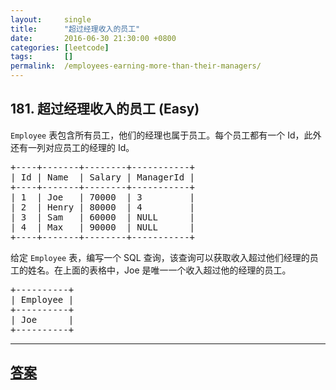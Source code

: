 ```yaml
---
layout:     single
title:      "超过经理收入的员工"
date:       2016-06-30 21:30:00 +0800
categories: [leetcode]
tags:       []
permalink:  /employees-earning-more-than-their-managers/
---
```


## 181. 超过经理收入的员工 (Easy)

<p><code>Employee</code>&nbsp;表包含所有员工，他们的经理也属于员工。每个员工都有一个 Id，此外还有一列对应员工的经理的 Id。</p>

<pre>+----+-------+--------+-----------+
| Id | Name  | Salary | ManagerId |
+----+-------+--------+-----------+
| 1  | Joe   | 70000  | 3         |
| 2  | Henry | 80000  | 4         |
| 3  | Sam   | 60000  | NULL      |
| 4  | Max   | 90000  | NULL      |
+----+-------+--------+-----------+
</pre>

<p>给定&nbsp;<code>Employee</code>&nbsp;表，编写一个 SQL 查询，该查询可以获取收入超过他们经理的员工的姓名。在上面的表格中，Joe 是唯一一个收入超过他的经理的员工。</p>

<pre>+----------+
| Employee |
+----------+
| Joe      |
+----------+
</pre>

---

## [答案](https://github.com/openset/leetcode/tree/master/problems/employees-earning-more-than-their-managers)
